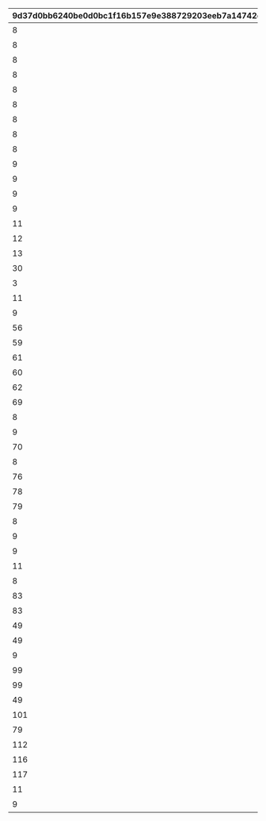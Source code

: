 |9d37d0bb6240be0d0bc1f16b157e9e388729203eeb7a14742d00ef23881ba86d|a317548d67f852428be4361a6b76c5b1fd37ab9b235be559e7cea4c5ba920c03|49ca46230aa005565f6331f665d5c97171de0a4ec1051152ccaaeb85b170c156|f0af9b95179e78960fe987bc1eaf5c18d0992a06fbd317589c79d096a65444c5|
| --- | --- | --- | --- |
|8|1|1|スロウ|
|8|2|2|ヘイスト|
|8|3|3|麻痺|
|8|4|4|凍結|
|8|5|5|束縛|
|8|6|6|睡眠|
|8|7|7|スタン|
|8|8|8|石化|
|8|9|9|拘留|
|9|10|0|拘留(ダメージ)|
|9|11|1|毒|
|9|12|2|火傷|
|9|13|3|呪い|
|11|14|0|魅了|
|12|15|-1|暗闇|
|13|16|-1|沈黙|
|30|17|-1|即死|
|3|18|-1|ノックバック|
|11|19|1|混乱|
|9|20|4|猛毒|
|56|21|-1|千里眼|
|59|22|-1|回復阻害|
|61|23|-1|恐慌|
|60|24|-1|刻印付与|
|62|25|-1|畏怖|
|69|26|-1|トナカイ化|
|8|27|10|気絶|
|9|28|5|呪詛|
|70|29|-1|ＨＰ変化|
|8|30|11|時間停止|
|76|31|-1|ＨＰ回復量減少|
|78|32|-1|弱体被ダメージ上昇|
|79|33|1|行動時毒ダメージ|
|8|34|14|スタン（別枠）|
|9|35|7|毒（別枠）|
|9|36|8|呪い（別枠）|
|11|37|2|混乱（別枠）|
|8|38|13|結晶化|
|83|39|1|スロウ(加算可能)|
|83|40|2|ヘイスト(加算可能)|
|49|41|3|バフ消去|
|49|42|10|バリア消去|
|9|43|9|黒炎|
|99|44|2|ヘイストフィールド|
|99|45|1|スロウフィールド|
|49|46|20|バフ消去（指定）|
|101|47|5|殴り刻印（攻撃ヒット）|
|79|48|10|行動時界雷ダメージ|
|112|49|9|状態異常時間延長|
|116|50|1|執着状態|
|117|51|15|アラクネ拘束|
|11|52|3|操糸|
|9|53|11|絶怠霊度|